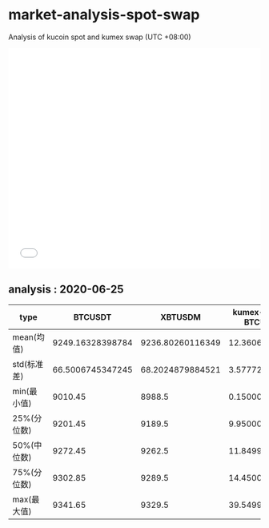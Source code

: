 # market-analysis-spot-swap
Analysis of kucoin spot and kumex swap (UTC +08:00)

<iframe width="100%" height="440" src="./data.html" frameborder="no" border="0" scrolling="no"></iframe>

## analysis : 2020-06-25

type | BTCUSDT | XBTUSDM | kumex-XBTUSDM-BTCUSDT_arb
---|---|---|---
mean(均值) | 9249.16328398784 | 9236.80260116349 | 12.3606828226094
std(标准差) | 66.5006745347245 | 68.2024879884521 | 3.57772003170057
min(最小值) | 9010.45 | 8988.5 | 0.150000000001455
25%(分位数) | 9201.45 | 9189.5 | 9.95000000000073
50%(中位数) | 9272.45 | 9262.5 | 11.8499999999985
75%(分位数) | 9302.85 | 9289.5 | 14.4500000000007
max(最大值) | 9341.65 | 9329.5 | 39.5499999999993
